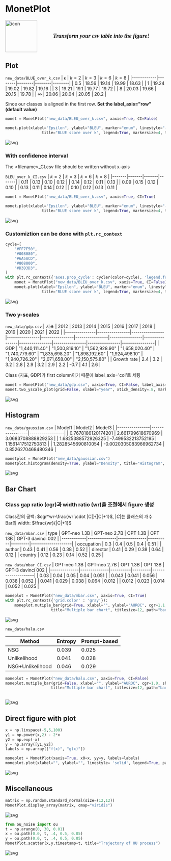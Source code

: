 # MonetPlot
<div style="display: flex; align-items: center;">
  <img src="figure/monet.jfif" alt="icon" width="100" style="margin-right: 50px;"/>
  <div>
  <p style="font-family: 'Georgia', 'Times New Roman', serif; font-size: 18px; font-style: italic;">
  <strong>Transform your csv table into the figure!</strong>
</p>
</p>
  </div>
</div>

<h2 style="margin-top: 30px;">Plot</h2>

`new_data/BLUE_over_k.csv` 
| $\epsilon$ | $k=2$  | $k=3$  | $k=6$  | $k=8$  |
|------------|--------|--------|--------|--------|
| 0.5        | 18.56  | 19.14  | 19.99  | 18.63  |
| 1          | 19.24  | 19.02  | 19.82  | 19.16  |
| 3          | 19.21  | 19.1   | 19.77  | 19.72  |
| 8          | 20.03  | 19.66  | 20.15  | 19.78  |
| $\infty$   | 20.06  | 20.04  | 20.05  | 20.2   |

Since our classes is aligned in the first row. **Set the label_axis="row" (default value)**


```python
monet = MonetPlot("new_data/BLEU_over_k.csv", xaxis=True, CI=False)

monet.plot(xlabel="Epsilon", ylabel="BLEU", marker="enum", linestyle="--", grid=True,    
                title="BLUE score over k", legend=True, markersize=4, titlesize=10, path="figure13.png")
```


    
![svg](gallery_files/gallery_2_0.svg)
    


### With confidence interval 
The \<filename\>_CI.csv file should be written without x-axis

`BLEU_over_k_CI.csv` 
| $k=2$ | $k=3$ | $k=6$ | $k=8$ |
|-------|-------|-------|-------|
| 0.11  | 0.13  | 0.10  | 0.12  |
| 0.14  | 0.12  | 0.11  | 0.13  |
| 0.09  | 0.15  | 0.12  | 0.10  |
| 0.13  | 0.11  | 0.14  | 0.12  |
| 0.10  | 0.12  | 0.13  | 0.11  |


```python
monet = MonetPlot("new_data/BLEU_over_k.csv", xaxis=True, CI=True)

monet.plot(xlabel="Epsilon", ylabel="BLEU", marker="enum", linestyle="--", grid=True,    
                title="BLUE score over k", legend=True, markersize=4, titlesize=10, path="figuretemp.png")
```

    
![svg](gallery_files/gallery_4_1.svg)
    


### Customiztion can be done with `plt.rc_context` 


```python
cycle=[
    "#FF7F50",
    "#008080",
    "#6A5ACD",
    "#808000",
    "#D3D3D3",
]
with plt.rc_context({'axes.prop_cycle': cycler(color=cycle), 'legend.frameon': True}):
    monet = MonetPlot("new_data/BLEU_over_k.csv", xaxis=True, CI=False)
    monet.plot(xlabel="Epsilon", ylabel="BLEU", marker="enum", linestyle="--", ytick_density=.7, grid=True,    
                title="BLUE score over k", legend=True, markersize=4, titlesize=10, path="figure_custom.png")
```


    
![svg](gallery_files/gallery_6_0.svg)
    


### Two y-scales

`new_data/gdp.csv`
| 지표          | 2012           | 2013           | 2014           | 2015           | 2016           | 2017           | 2018           | 2019           | 2020           | 2021           | 2022           |
|---------------|----------------|----------------|----------------|----------------|----------------|----------------|----------------|----------------|----------------|----------------|----------------|
| GDP           | "1,440,111.40" | "1,500,819.10" | "1,562,928.90" | "1,658,020.40" | "1,740,779.60" | "1,835,698.20" | "1,898,192.60" | "1,924,498.10" | "1,940,726.20" | "2,071,658.00" | "2,150,575.80" |
| Growth rate   | 2.4            | 3.2            | 3.2            | 2.8            | 2.9            | 3.2            | 2.9            | 2.2            | -0.7           | 4.1            | 2.6            |

Class (지표, GDP)가 first column이기 때문에 label_axis='col'로 세팅 


```python
monet = MonetPlot("new_data/gdp.csv", xaxis=True, CI=False, label_axis='col')
monet.two_yscale_plot(grid=False, xlabel="year", xtick_density=.8, marker="o", linestyle="--", title="Two y-scales plot", titlesize=10, markersize=4, path="figure2.png")
```


    
![svg](gallery_files/gallery_8_0.svg)
    


## Histogram

`new_data/gaussian.csv`
| Model1         | Model2          | Model3          |
|----------------|-----------------|-----------------|
| 0.7678186120174201 | 2.661799618670969  | 3.0683708888829253 |
| 1.6825388572926325 | -7.499532213752195 | 1.1561417512750813 |
| 1.2828545690810054 | -0.0020305083966962734 | 0.8526270468480346 |



```python
monetplot = MonetPlot("new_data/gaussian.csv")
monetplot.histogram(density=True, ylabel="Density", title="Histogram", path="histogram")
```


    
![svg](gallery_files/gallery_10_0.svg)
    


## Bar Chart 
### Class gap ratio (cgr)과 width ratio (wr)을 조절해서 figure 생성 
Class간의 공백:  $cgr*wr-\frac{wr \cdot |C|}{|C|+1}$, $|C|$는 클래스의 개수  
Bar의 width: $\frac{wr}{|C|+1}$ 

`new_data/mbar.csv`
| type       | GPT-neo 1.3B | GPT-neo 2.7B | OPT 1.3B | OPT 13B | GPT-3 davinci 002 |
|------------|--------------|--------------|----------|---------|--------------------|
| occupation | 0.3          | 0.4          | 0.5      | 0.4     | 0.51              |
| author     | 0.43         | 0.41         | 0.56     | 0.38    | 0.52              |
| director   | 0.41         | 0.29         | 0.38     | 0.64    | 0.12              |
| country    | 0.12         | 0.23         | 0.14     | 0.52    | 0.25              |

`new_data/mbar_CI.csv`
| GPT-neo 1.3B | GPT-neo 2.7B | OPT 1.3B | OPT 13B | GPT-3 davinci 002 |
|--------------|--------------|----------|---------|--------------------|
| 0.03         | 0.04         | 0.05     | 0.04    | 0.051             |
| 0.043        | 0.041        | 0.056    | 0.038   | 0.052             |
| 0.041        | 0.029        | 0.038    | 0.064   | 0.012             |
| 0.012        | 0.023        | 0.014    | 0.052   | 0.025             |



```python
moneplot = MonetPlot("new_data/mbar.csv", xaxis=True, CI=True) 
with plt.rc_context({'grid.color' : 'gray'}):
    moneplot.mutiple_bar(grid=True, xlabel="", ylabel="AUROC", cgr=1.1, wr=1.2, ytick_density=.4, show_value=False, 
                    title="Multiple bar chart", titlesize=12, path="barchart.png")
```


    
![svg](gallery_files/gallery_13_0.svg)
    


`new_data/halu.csv`

| Method           | Entropy | Prompt-based |
|------------------|---------|--------------|
| NSG              | 0.039   | 0.025        |
| Unlikelihood     | 0.041   | 0.028        |
| NSG+Unlikelihood | 0.046   | 0.029        |



```python
moneplot = MonetPlot("new_data/halu.csv", xaxis=True, CI=False) 
moneplot.mutiple_bar(grid=False, xlabel="", ylabel="AUROC", cgr=1.0, show_value=True, 
                    title="Multiple bar chart", titlesize=12, path="barchart2.png")
                    
```


    
![svg](gallery_files/gallery_15_0.svg)
    


## Direct figure with plot 


```python
x = np.linspace(-5,5,100)
y1 = np.power(x,2) - 2*x 
y2 = np.exp(-x)
y = np.array([y1,y2])
labels = np.array(["f(x)", "g(x)"])

moneplot = MonetPlot(xaxis=True, x0=x, yy=y, labels=labels)
moneplot.plot(xlabel="", ylabel="", linestyle= 'solid', legend=True, path="figure13.png")
```


    
![svg](gallery_files/gallery_17_0.svg)
    


## Miscellaneous


```python
matrix = np.random.standard_normal(size=(12,12))
MonetPlot.display_array(matrix, cmap="viridis")
```


    
![svg](gallery_files/gallery_19_0.svg)
    



```python
from ou_noise import ou 
t = np.arange(0, 30, 0.01)
x = ou.path(0.0, t, .4, 0.5, 0.05)
y = ou.path(0.0, t, .4, 0.5, 0.05)
MonetPlot.scatter(x,y,timestamp=t, title="Trajectory of OU process")
```


    
![svg](gallery_files/gallery_20_0.svg)
    
